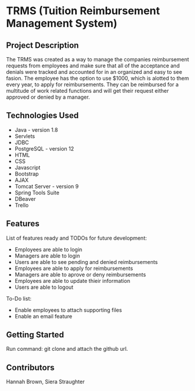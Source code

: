 <h1>TRMS (Tuition Reimbursement Management System)</h1>

<h2>Project Description</h2>
<p>The TRMS was created as a way to manage the companies reimbursement requests from employees and make sure that all of the acceptance and denials were tracked and accounted for in an organized and easy to see fasion. The employee has the option to use $1000, which is alotted to them every year, to apply for reimbursements. They can be reimbursed for a multitude of work related functions and will get their request either approved or denied by a manager. </p>

<h2>Technologies Used</h2>
<ul>
  <li>Java - version 1.8</li>
  <li>Servlets</li>
  <li>JDBC</li>
  <li>PostgreSQL - version 12</li>
  <li>HTML</li>
  <li>CSS</li>
  <li>Javascript</li>
  <li>Bootstrap </li>
  <li>AJAX</li> 
  <li>Tomcat Server - version 9</li>
  <li>Spring Tools Suite</li>
  <li>DBeaver</li>
  <li>Trello</li>
</ul>

<h2>Features</h2>
<p>List of features ready and TODOs for future development:</p>
<ul>
  <li>Employees are able to login</li>
  <li>Managers are able to login</li>
  <li>Users are able to see pending and denied reimbursements</li>
  <li>Employees are able to apply for reimbursements</li>
  <li>Managers are able to aprove or deny reimbursements</li>
  <li>Employees are able to update thieir information</li>
  <li>Users are able to logout</li>
</ul>

<p>To-Do list:</p>
<ul>
  <li>Enable employees to attach supporting files</li>
  <li>Enable an email feature</li>
</ul>

<h2>Getting Started</h2>
<p>Run command: git clone and attach the github url.

</p>

<h2>Contributors</h2>
<p>Hannah Brown, Siera Straughter</p>

